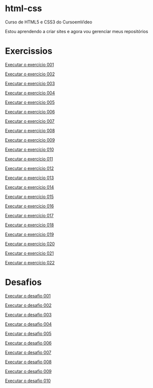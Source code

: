 # html-css
 Curso de HTML5 e CSS3 do CursoemVideo

Estou aprendendo a criar sites e agora vou gerenciar meus repositórios

<h1>Exercissios</h1>

<a href="https://welitoncoutinho.github.io/html-css/exercicios/ex001/index.html" target="_blank">Executar o exercício 001</a>

<a href="https://welitoncoutinho.github.io/html-css/exercicios/ex002/index.html" target="_blank">Executar o exercício 002</a>

<a href="https://welitoncoutinho.github.io/html-css/exercicios/ex003/index.html" target="_blank">Executar o exercício 003</a>

<a href="https://welitoncoutinho.github.io/html-css/exercicios/ex004/index.html" target="_blank">Executar o exercício 004</a>

<a href="https://welitoncoutinho.github.io/html-css/exercicios/ex005/index.html" target="_blank">Executar o exercício 005</a>

<a href="https://welitoncoutinho.github.io/html-css/exercicios/ex006/index.html" target="_blank">Executar o exercício 006</a>

<a href="https://welitoncoutinho.github.io/html-css/exercicios/ex007/index.html" target="_blank">Executar o exercício 007</a>

<a href="https://welitoncoutinho.github.io/html-css/exercicios/ex008/index.html" target="_blank">Executar o exercício 008</a>

<a href="https://welitoncoutinho.github.io/html-css/exercicios/ex009/index.html" target="_blank">Executar o exercício 009</a>

<a href="https://welitoncoutinho.github.io/html-css/exercicios/ex010/index.html" target="_blank">Executar o exercício 010</a>

<a href="https://welitoncoutinho.github.io/html-css/exercicios/ex011/index.html" target="_blank">Executar o exercício 011</a>

<a href="https://welitoncoutinho.github.io/html-css/exercicios/ex012/index.html" target="_blank">Executar o exercício 012</a>

<a href="https://welitoncoutinho.github.io/html-css/exercicios/ex013/index.html" target="_blank">Executar o exercício 013</a>

<a href="https://welitoncoutinho.github.io/html-css/exercicios/ex014/index.html" target="_blank">Executar o exercício 014</a>

<a href="https://welitoncoutinho.github.io/html-css/exercicios/ex015/index.html" target="_blank">Executar o exercício 015</a>

<a href="https://welitoncoutinho.github.io/html-css/exercicios/ex016/index.html" target="_blank">Executar o exercício 016</a>

<a href="https://welitoncoutinho.github.io/html-css/exercicios/ex0017/index.html">Executar o exercício 017</a>

<a href="https://welitoncoutinho.github.io/html-css/exercicios/ex018/index.html" target="_blank">Executar o exercício 018</a>

<a href="https://welitoncoutinho.github.io/html-css/exercicios/ex019/seletor01.html" target="_blank">Executar o exercício 019</a>

<a href="https://welitoncoutinho.github.io/html-css/exercicios/ex020/index.html" target="_blank">Executar o exercício 020</a>

<a href="https://welitoncoutinho.github.io/html-css/exercicios/ex021/index.html" target="_blank">Executar o exercício 021</a>

<a href="https://welitoncoutinho.github.io/html-css/exercicios/ex022/fundo001" target="_blank">Executar o exercício 022</a>

<h1>Desafios</h1>

<a href="https://welitoncoutinho.github.io/html-css/desafios/d001/index.html">Executar o desafio 001</a>

<a href="https://welitoncoutinho.github.io/html-css/desafios/d002/index.html">Executar o desafio 002</a>

<a href="https://welitoncoutinho.github.io/html-css/desafios/d003/index.html">Executar o desafio 003</a>

<a href="https://welitoncoutinho.github.io/html-css/desafios/d004/index.html">Executar o desafio 004</a>

<a href="https://welitoncoutinho.github.io/html-css/desafios/d005/index.html">Executar o desafio 005</a>

<a href="https://welitoncoutinho.github.io/html-css/desafios/d006/index.html">Executar o desafio 006</a>

<a href="https://welitoncoutinho.github.io/html-css/desafios/d007/index.html">Executar o desafio 007</a>

<a href="https://welitoncoutinho.github.io/html-css/desafios/d008/index.html">Executar o desafio 008</a>

<a href="https://welitoncoutinho.github.io/html-css/desafios/d009/index.html">Executar o desafio 009</a>

<a href="https://welitoncoutinho.github.io/html-css/desafios/d010/index.html">Executar o desafio 010</a>
